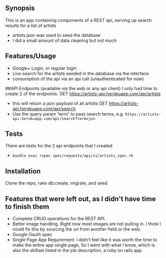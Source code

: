 ## Synopsis

This is an app containing components of a REST api, serving up search results for a list of artists
- artists.json was used to seed the database
- I did a small amount of data cleaning but not much

## Features/Usage

 - Google+ Login, or regular login
 - Live search for the artists seeded in the database via the interface
 - consumption of the api via an api call (unauthenticated for now)

##API Endpoints (available via the web or any api client)
I only had time to create 2 of the endpoints.
GET https://artists-api.herokuapp.com/api/artists
 - this will return a json payload of all artists
GET https://artists-api.herokuapp.com/api/search
 - Use the query param 'term' to pass search terms, e.g. `https://artists-api.herokuapp.com/api/search?term=jon`

## Tests

There are tests for the 2 api endpoints that I created
- `bundle exec rspec spec/requests/api/vi/artists_spec.rb`

## Installation

Clone the repo, rake db:create, migrate, and seed

## Features that were left out, as I didn't have time to finish them

  - Complete CRUD operations for the REST API.  
  - Better image handling.  Right now most images are not pulling in.  I think I could fix this by sourcing the url from another field or the web.
  - Google Oauth spec
  - Single Page App Requirement:  I didn't feel like it was worth the time to make the entire app single page, So I went with what I know, which is also the skillset listed in the job description, a ruby on rails app.
